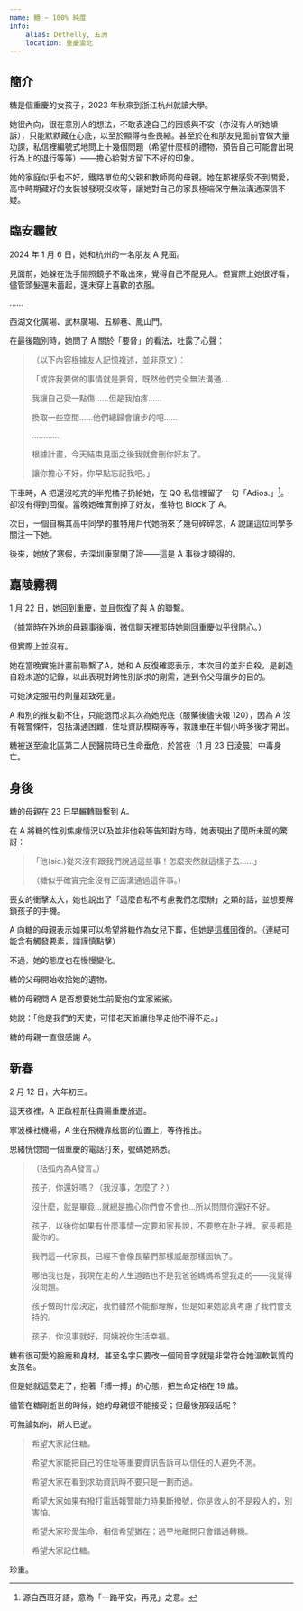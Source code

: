 ```yaml
---
name: 糖 ~ 100% 純度
info:
    alias: Dethelly, 五洲
    location: 重慶渝北
---
```


## 簡介

糖是個重慶的女孩子，2023 年秋來到浙江杭州就讀大學。

她很內向，很在意別人的想法，不敢表達自己的困惑與不安（亦沒有人听她傾訴），只能默默藏在心底，以至於顯得有些畏縮。甚至於在和朋友見面前會做大量功課，私信裡編號式地問上十幾個問題（希望什麼樣的禮物，預告自己可能會出現行為上的退行等等）——擔心給對方留下不好的印象。

她的家庭似乎也不好，鐵路單位的父親和教師崗的母親。她在那裡感受不到關愛，高中時期藏好的女裝被發現沒收等，讓她對自己的家長極端保守無法溝通深信不疑。

## 臨安霾散

2024 年 1 月 6 日，她和杭州的一名朋友 A 見面。

見面前，她躲在洗手間照鏡子不敢出來，覺得自己不配見人。但實際上她很好看，儘管頭髮還未蓄起，還未穿上喜歡的衣服。

……

西湖文化廣場、武林廣場、五柳巷、鳳山門。

在最後臨別時，她問了 A 關於「要脅」的看法，吐露了心聲：

>（以下內容根據友人記憶複述，並非原文）：
>
> 「或許我要做的事情就是要脅，既然他們完全無法溝通…
> 
> 我讓自己受一點傷……但是我怕疼……
>
> 換取一些空間……他們總歸會讓步的吧……
>
> …………
>
> 根據計畫，今天結束見面之後我就會刪你好友了。
>
> 讓你擔心不好，你早點忘記我吧。」

下車時，A 把還沒吃完的半兜橘子扔給她，在 QQ 私信裡留了一句「Adios.」[^1]。卻沒有得到回復。當晚她確實刪掉了好友，推特也 Block 了 A。

次日，一個自稱其高中同學的推特用戶代她捎來了幾句碎碎念，A 說讓這位同學多關注一下她。

後來，她放了寒假，去深圳康寧開了證——這是 A 事後才曉得的。

## 嘉陵霧稠

1 月 22 日，她回到重慶，並且恢復了與 A 的聯繫。

（據當時在外地的母親事後稱，微信聊天裡那時她剛回重慶似乎很開心。）

但實際上並沒有。

她在當晚實施計畫前聯繫了A，她和 A 反復確認表示，本次目的並非自殺，是創造自殺未遂的記錄，以此表現對跨性別訴求的剛需，達到令父母讓步的目的。

可她決定服用的劑量超致死量。

A 和別的推友勸不住，只能退而求其次為她兜底（服藥後儘快報 120），因為 A 沒有報警條件，包括溝通困難，住址資訊模糊等等，救護車在半個小時多後才開出。

糖被送至渝北區第二人民醫院時已生命垂危，於當夜（1 月 23 日淩晨）中毒身亡。

## 身後

糖的母親在 23 日早輾轉聯繫到 A。

在 A 將糖的性別焦慮情況以及並非他殺等告知對方時，她表現出了聞所未聞的驚訝：

> 「他(sic.)從來沒有跟我們說過這些事！怎麼突然就這樣子去……」
>
> （糖似乎確實完全沒有正面溝通過這件事。）

喪女的衝擊太大，她也說出了「這麼自私不考慮我們怎麼辦」之類的話，並想要解鎖孩子的手機。

A 向糖的母親表示如果可以希望將糖作為女兒下葬，但她是[這樣](https://twitter.com/KiraRettosei/status/1749728762261012752?s=19)回復的。（連結可能含有觸發要素，請謹慎點擊）

不過，她的態度也在慢慢變化。

糖的父母開始收拾她的遺物。

糖的母親問 A 是否想要她生前愛抱的宜家鯊鯊。

她說：「他是我們的天使，可惜老天爺讓他早走他不得不走。」

糖的母親一直很感謝 A。

## 新春

2 月 12 日，大年初三。

這天夜裡，A 正啟程前往貴陽重慶旅遊。

寧波櫟社機場，A 坐在飛機靠舷窗的位置上，等待推出。

思緒恍惚間一個重慶的電話打來，號碼她熟悉。

> （括弧內為A發言。）
>
> 孩子，你還好嗎？（我沒事，怎麼了？）
>
> 沒什麼，就是畢竟...就總是擔心你們會不會也...所以問問你還好不好。
> 
> 孩子，以後你如果有什麼事情一定要和家長說，不要憋在肚子裡。家長都是愛你的。
> 
> 我們這一代家長，已經不會像長輩們那樣威嚴那樣固執了。
> 
> 哪怕我也是，我現在走的人生道路也不是我爸爸媽媽希望我走的——我覺得沒問題。
> 
> 孩子做的什麼決定，我們雖然不能都理解，但是如果她認真考慮了我們會支持的。
> 
> 孩子，你沒事就好，阿姨祝你生活幸福。

糖有很可愛的臉龐和身材，甚至名字只要改一個同音字就是非常符合她溫軟氣質的女孩名。

但是她就這麼走了，抱著「搏一搏」的心態，把生命定格在 19 歲。

儘管在糖剛逝世的時候，她的母親很不能接受；但最後那段話呢？

可無論如何，斯人已逝。

> 希望大家記住糖。
> 
> 希望大家能把自己的住址等重要資訊告訴可以信任的人避免不測。
> 
> 希望大家在看到求助資訊時不要只是一劃而過。
> 
> 希望大家如果有撥打電話報警能力時果斷撥號，你是救人的不是殺人的，別害怕。
> 
> 希望大家珍愛生命，相信希望猶在；過早地離開只會錯過轉機。
> 
> 希望大家記住糖。

珍重。

[^1]: 源自西班牙語，意為「一路平安，再見」之意。

<!-- 條目貢獻：[KiraRettosei](http://github.com/KiraRettosei) -->
<!-- 本條目貢獻于前端匿名 -->
